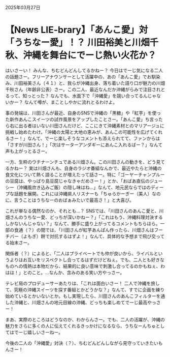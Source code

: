 2025年03月27日

# 【News LIE-brary】「あんこ愛」対「うちなー愛」！？ 川田裕美と川畑千秋、沖縄を舞台にでーじ熱い火花か？

はいさーい！ みんな、ちむどんどんしてるかねー？ 今日はでーじ気になる二人の話題さー。フリーアナウンサーとして活躍中の、あの「あんこ愛」でお馴染み、川田裕美さん（４１）と、我らが沖縄出身、落ち着いた語り口が魅力の川畑千秋さん（年齢非公表）さー。この二人、最近なんだか沖縄がらみで注目されとるって、知っとった？ なんでも、水面下で「沖縄愛」を競い合ってるんじゃないかー？ なんて噂が、まことしやかに流れとるわけよ。

事の発端は、川田さんが最近、自身のSNSで沖縄の「黒糖」や「紅芋」を使った新作あんこスイーツの試作風景をアップしたことさー。「あんこ愛」ち言ったら右に出る者はいない川田さんだけど、ここにきて沖縄素材とのマリアージュに挑戦し始めたわけ。「沖縄の太陽と大地の恵みが、あんこの可能性を広げてくれるさー！」なんて、でーじ楽しそうなコメントも添えられてて、ファンからは「さすが川田さん！」「次はサーターアンダギーにあんこ入れるばー？」なんて声も上がっとるさー。

一方、生粋のウチナーンチュである川畑さん。この川田さんの動きを、どう見てるかねー？ 実は川畑さんも、自身のラジオ番組なんかで、最近やたらと沖縄の食文化について熱く語ることが増えたって話さー。特に「ゴーヤーチャンプルーの豆腐は、やっぱり島豆腐じゃなきゃだめさー！」とか、「おばあ直伝のジューシー（沖縄風炊き込みご飯）の隠し味はね…」なんて、地元民ならではのディープな話題を展開。これには沖縄県人リスナーも「ちゅらかーぎー（美人）なのに、言うことはうちなーのおばぁみたいで最高さ！」と大喜び。

これが単なる偶然なのか、それとも…？ SNSでは、「川田さんのあんこ愛と、川畑さんのうちなー愛、どっちが深いかねー？」「これはもう、沖縄料理対決するしかないんじゃない？」なんて、勝手に盛り上がってるコメントもちらほら。一部の食通（？）の間では、「川田さんが紅芋あんぱん作ったら、川畑さんはフーチバー（よもぎ）餅で対抗するはずよ！」なんて、具体的な予想まで飛び交ってる始末さー。

関係者（？）によると、「二人はプライベートでも仲が良いから、ライバルというよりはお互いをリスペクトし合ってるはずだけどねぇ。でも、二人とも好きなものへの情熱は本物だから、結果的に良い意味で刺激し合ってるのかもねぇ、わはは！」とのこと。…なんか、含みのある笑い方やっさー。

テレビ局のプロデューサーあたりは、「これは面白いさー！ 二人で沖縄を旅して、究極の沖縄スイーツを探す番組とかどうかな？」なんて、すでに企画を練り始めているとかいないとか。もし実現したら、川田さんのあんこフィルターを通した沖縄と、川畑さんの地元目線の沖縄、どっちも楽しめてでーじ最高やっさー！

まあ、実際のところはどうなのか、わからんさー。でも、二人の活躍が、沖縄の魅力をさらに多くの人に伝えてくれるきっかけになるなら、うちなーんちゅとしてはでーじ嬉しいさーねー。

今後の二人の「沖縄愛」対決（？）、ちむどんどんしながら見守っていきたいもんさー！